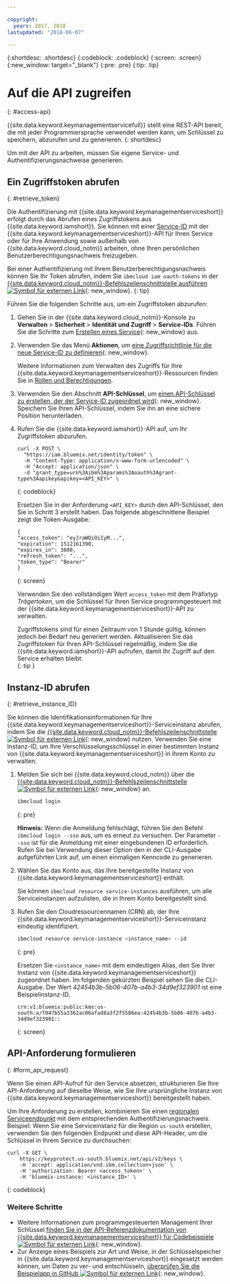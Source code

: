 ```yaml
---

copyright:
  years: 2017, 2018
lastupdated: "2018-06-07"

---
```


{:shortdesc: .shortdesc}
{:codeblock: .codeblock}
{:screen: .screen}
{:new_window: target="_blank"}
{:pre: .pre}
{:tip: .tip}

# Auf die API zugreifen
{: #access-api}

{{site.data.keyword.keymanagementservicefull}} stellt eine REST-API bereit, die mit jeder Programmiersprache verwendet werden kann, um Schlüssel zu speichern, abzurufen und zu generieren.
{: shortdesc}

Um mit der API zu arbeiten, müssen Sie eigene Service- und Authentifizierungsnachweise generieren. 

## Ein Zugriffstoken abrufen
{: #retrieve_token}

Die Authentifizierung mit {{site.data.keyword.keymanagementserviceshort}} erfolgt durch das Abrufen eines Zugriffstokens aus {{site.data.keyword.iamshort}}. Sie können mit einer [Service-ID](/docs/iam/serviceid.html#serviceids) mit der {{site.data.keyword.keymanagementserviceshort}}-API für Ihren Service oder für Ihre Anwendung sowie außerhalb von {{site.data.keyword.cloud_notm}} arbeiten, ohne Ihren persönlichen Benutzerberechtigungsnachweis freizugeben.  

Bei einer Authentifizierung mit Ihrem Benutzerberechtigungsnachweis können Sie Ihr Token abrufen, indem Sie `ibmcloud iam oauth-tokens` in der [{{site.data.keyword.cloud_notm}}-Befehlszeilenschnittstelle ausführen ![Symbol für externen Link](../../icons/launch-glyph.svg "Symbol für externen Link")](/docs/cli/reference/bluemix_cli/get_started.html){: new_window}.
{: tip}

Führen Sie die folgenden Schritte aus, um ein Zugriffstoken abzurufen:

1. Gehen Sie in der {{site.data.keyword.cloud_notm}}-Konsole zu **Verwalten** &gt; **Sicherheit** &gt; **Identität und Zugriff** &gt; **Service-IDs**. Führen Sie die Schritte zum [Erstellen eines Service](/docs/iam/serviceid.html#creating-a-service-id){: new_window} aus.
2. Verwenden Sie das Menü **Aktionen**, um [eine Zugriffsrichtlinie für die neue Service-ID zu definieren](/docs/iam/serviceidaccess.html){: new_window}.
    
    Weitere Informationen zum Verwalten des Zugriffs für Ihre {{site.data.keyword.keymanagementserviceshort}}-Ressourcen finden Sie in [Rollen und Berechtigungen](/docs/services/keymgmt/keyprotect_manage_access.html#roles).
3. Verwenden Sie den Abschnitt **API-Schlüssel**, um [einen API-Schlüssel zu erstellen, der der Service-ID zugeordnet wird](/docs/iam/serviceid_keys.html#serviceidapikeys){: new_window}. Speichern Sie Ihren API-Schlüssel, indem Sie ihn an eine sichere Position herunterladen.
4. Rufen Sie die {{site.data.keyword.iamshort}}-API auf, um Ihr Zugriffstoken abzurufen.

    ```cURL
    curl -X POST \
      "https://iam.bluemix.net/identity/token" \
      -H "Content-Type: application/x-www-form-urlencoded" \
      -H "Accept: application/json" \
      -d "grant_type=urn%3Aibm%3Aparams%3Aoauth%3Agrant-type%3Aapikey&apikey=<API_KEY>" \ 
    ```
    {: codeblock}

    Ersetzen Sie in der Anforderung `<API_KEY>` durch den API-Schlüssel, den Sie in Schritt 3 erstellt haben. Das folgende abgeschnittene Beispiel zeigt die Token-Ausgabe:

    ```
    {
    "access_token": "eyJraWQiOiIyM...",
    "expiration": 1512161390,
    "expires_in": 3600,
    "refresh_token": "...",
    "token_type": "Bearer"
    }
    ```
    {: screen}

    Verwenden Sie den vollständigen Wert `access_token` mit dem Präfixtyp _Trägertoken_, um die Schlüssel für Ihren Service programmgesteuert mit der {{site.data.keyword.keymanagementserviceshort}}-API zu verwalten. 

    Zugriffstokens sind für einen Zeitraum von 1 Stunde gültig, können jedoch bei Bedarf neu generiert werden. Aktualisieren Sie das Zugriffstoken für Ihren API-Schlüssel regelmäßig, indem Sie die {{site.data.keyword.iamshort}}-API aufrufen, damit Ihr Zugriff auf den Service erhalten bleibt.   
    {: tip }

## Instanz-ID abrufen
{: #retrieve_instance_ID}

Sie können die Identifikationsinformationen für Ihre {{site.data.keyword.keymanagementserviceshort}}-Serviceinstanz abrufen, indem Sie die [{{site.data.keyword.cloud_notm}}-Befehlszeilenschnittstelle ![Symbol für externen Link](../../icons/launch-glyph.svg "Symbol für externen Link")](/docs/cli/reference/bluemix_cli/get_started.html){: new_window} nutzen. Verwenden Sie eine Instanz-ID, um Ihre Verschlüsselungsschlüssel in einer bestimmten Instanz von {{site.data.keyword.keymanagementserviceshort}} in Ihrem Konto zu verwalten. 

1. Melden Sie sich bei {{site.data.keyword.cloud_notm}} über die [{{site.data.keyword.cloud_notm}}-Befehlszeilenschnittstelle ![Symbol für externen Link](../../icons/launch-glyph.svg "Symbol für externen Link")](/docs/cli/reference/bluemix_cli/get_started.html){: new_window} an.

    ```sh
    ibmcloud login 
    ```
    {: pre}

    **Hinweis:** Wenn die Anmeldung fehlschlägt, führen Sie den Befehl `ibmcloud login --sso` aus, um es erneut zu versuchen. Der Parameter `--sso` ist für die Anmeldung mit einer eingebundenen ID erforderlich. Rufen Sie bei Verwendung dieser Option den in der CLI-Ausgabe aufgeführten Link auf, um einen einmaligen Kenncode zu generieren.

2. Wählen Sie das Konto aus, das Ihre bereitgestellte Instanz von {{site.data.keyword.keymanagementserviceshort}} enthält.

    Sie können `ibmcloud resource service-instances` ausführen, um alle Serviceinstanzen aufzulisten, die in Ihrem Konto bereitgestellt sind.

3. Rufen Sie den Cloudressourcennamen (CRN) ab, der Ihre {{site.data.keyword.keymanagementserviceshort}}-Serviceinstanz eindeutig identifiziert. 

    ```sh
    ibmcloud resource service-instance <instance_name> --id
    ```
    {: pre}

    Ersetzen Sie `<instance_name>` mit dem eindeutigen Alias, den Sie Ihrer Instanz von {{site.data.keyword.keymanagementserviceshort}} zugeordnet haben. Im folgenden gekürzten Beispiel sehen Sie die CLI-Ausgabe. Der Wert _42454b3b-5b06-407b-a4b3-34d9ef323901_ ist eine Beispielinstanz-ID.

    ```
    crn:v1:bluemix:public:kms:us-south:a/f047b55a3362ac06afad8a3f2f5586ea:42454b3b-5b06-407b-a4b3-34d9ef323901::
    ```
    {: screen}

## API-Anforderung formulieren
{: #form_api_request}

Wenn Sie einen API-Aufruf für den Service absetzen, strukturieren Sie Ihre API-Anforderung auf dieselbe Weise, wie Sie Ihre ursprüngliche Instanz von {{site.data.keyword.keymanagementserviceshort}} bereitgestellt haben. 

Um Ihre Anforderung zu erstellen, kombinieren Sie einen [regionalen Serviceendpunkt](/docs/services/keymgmt/keyprotect_regions.html) mit dem entsprechenden Authentifizierungsnachweis. Beispiel: Wenn Sie eine Serviceinstanz für die Region `us-south` erstellen, verwenden Sie den folgenden Endpunkt und diese API-Header, um die Schlüssel in Ihrem Service zu durchsuchen:

```cURL
curl -X GET \
    https://keyprotect.us-south.bluemix.net/api/v2/keys \
    -H 'accept: application/vnd.ibm.collection+json' \
    -H 'authorization: Bearer <access_token>' \
    -H 'bluemix-instance: <instance_ID>' \
```
{: codeblock} 

### Weitere Schritte

- Weitere Informationen zum programmgesteuerten Management Ihrer Schlüssel [finden Sie in der API-Referenzdokumentation von {{site.data.keyword.keymanagementserviceshort}} für Codebeispiele ![Symbol für externen Link](../../icons/launch-glyph.svg "Symbol für externen Link")](https://console.bluemix.net/apidocs/639){: new_window}.
- Zur Anzeige eines Beispiels zur Art und Weise, in der Schlüsselspeicher in {{site.data.keyword.keymanagementserviceshort}} eingesetzt werden können, um Daten zu ver- und entschlüsseln, [überprüfen Sie die Beispielapp in GitHub ![Symbol für externen Link](../../icons/launch-glyph.svg "Symbol für externen Link")](https://github.com/IBM-Bluemix/key-protect-helloworld-python){: new_window}.
